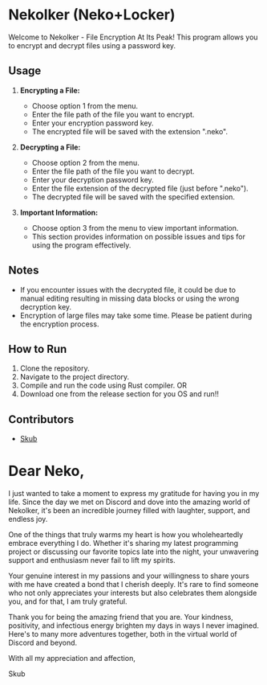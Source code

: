 
# Nekolker (Neko+Locker)

Welcome to Nekolker - File Encryption At Its Peak! This program allows you to encrypt and decrypt files using a password key.

## Usage

1. **Encrypting a File:**
   - Choose option 1 from the menu.
   - Enter the file path of the file you want to encrypt.
   - Enter your encryption password key.
   - The encrypted file will be saved with the extension ".neko".

2. **Decrypting a File:**
   - Choose option 2 from the menu.
   - Enter the file path of the file you want to decrypt.
   - Enter your decryption password key.
   - Enter the file extension of the decrypted file (just before ".neko").
   - The decrypted file will be saved with the specified extension.

3. **Important Information:**
   - Choose option 3 from the menu to view important information.
   - This section provides information on possible issues and tips for using the program effectively.

## Notes
- If you encounter issues with the decrypted file, it could be due to manual editing resulting in missing data blocks or using the wrong decryption key.
- Encryption of large files may take some time. Please be patient during the encryption process.

## How to Run
1. Clone the repository.
2. Navigate to the project directory.
3. Compile and run the code using Rust compiler.
               OR
4. Download one from the release section for you OS and run!!

## Contributors
- [Skub](https://github.com/skubed0007)






# Dear Neko,

I just wanted to take a moment to express my gratitude for having you in my life. Since the day we met on Discord and dove into the amazing world of Nekolker, it's been an incredible journey filled with laughter, support, and endless joy.

One of the things that truly warms my heart is how you wholeheartedly embrace everything I do. Whether it's sharing my latest programming project or discussing our favorite topics late into the night, your unwavering support and enthusiasm never fail to lift my spirits.

Your genuine interest in my passions and your willingness to share yours with me have created a bond that I cherish deeply. It's rare to find someone who not only appreciates your interests but also celebrates them alongside you, and for that, I am truly grateful.

Thank you for being the amazing friend that you are. Your kindness, positivity, and infectious energy brighten my days in ways I never imagined. Here's to many more adventures together, both in the virtual world of Discord and beyond.

With all my appreciation and affection,

Skub
